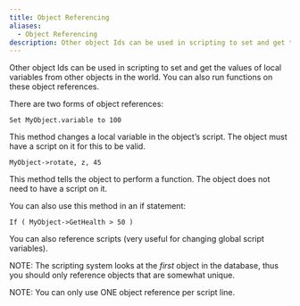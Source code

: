 ```yaml
---
title: Object Referencing
aliases:
  - Object Referencing
description: Other object Ids can be used in scripting to set and get the values of local variables from other objects in the world. You can also run functions on these object references.
---
```

Other object Ids can be used in scripting to set and get the values of local variables from other objects in the world. You can also run functions on these object references.

There are two forms of object references:

```mwscript
Set MyObject.variable to 100
```

This method changes a local variable in the object’s script. The object must have a script on it for this to be valid.

```mwscript
MyObject->rotate, z, 45
```


This method tells the object to perform a function. The object does not need to have a script on it.

You can also use this method in an if statement:

```mwscript
If ( MyObject->GetHealth > 50 )
```

You can also reference scripts (very useful for changing global script variables).

NOTE: The scripting system looks at the _first_ object in the database, thus you should only reference objects that are somewhat unique.

NOTE: You can only use ONE object reference per script line.
